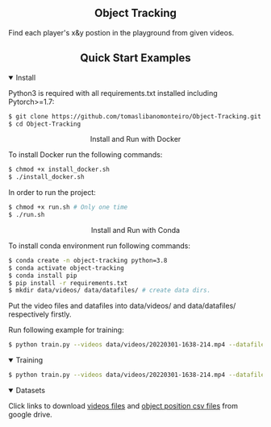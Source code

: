 ## <div align="center">Object Tracking</div>
Find each player's x&y postion in the playground from given videos.
## <div align="center">Quick Start Examples</div>
<details open>
<summary>Install</summary>

Python3 is required with all requirements.txt installed including Pytorch>=1.7:
```bash
$ git clone https://github.com/tomaslibanomonteiro/Object-Tracking.git
$ cd Object-Tracking
```

<div align="center">Install and Run with Docker</div>

To install Docker run the following commands:
```bash
$ chmod +x install_docker.sh 
$ ./install_docker.sh
```

In order to run the project:
```bash
$ chmod +x run.sh # Only one time
$ ./run.sh
```
<div align="center">Install and Run with Conda </div>

To install conda environment run following commands:
```bash
$ conda create -n object-tracking python=3.8
$ conda activate object-tracking
$ conda install pip
$ pip install -r requirements.txt
$ mkdir data/videos/ data/datafiles/ # create data dirs.
```

Put the video files and datafiles into data/videos/ and data/datafiles/ respectively firstly.

Run following example for training:
```bash
$ python train.py --videos data/videos/20220301-1638-214.mp4 --datafiles data/datafiles/2022-03-01_17-38_positions.csv
```

</details>

<details open>
<summary>Training</summary>

```bash
$ python train.py --videos data/videos/20220301-1638-214.mp4 --datafiles data/datafiles/2022-03-01_17-38_positions.csv
```


</details>
<details open>
<summary>Datasets</summary>

Click links to download [videos files](https://drive.google.com/file/d/1OrTUqcDlupKqz20r5teMnfLvFnvhVqgP/view?usp=sharing) and [object position csv files](https://drive.google.com/file/d/1onGxXwf2NFWHsZsSpvAMHjWAlqfKKUKJ/view?usp=sharing) from google drive.


</details>
